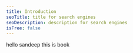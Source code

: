 ```yaml
---
title: Introduction
seoTitle: title for search engines
seoDescription: description for search engines
isFree: false
---
```


hello sandeep this is book
